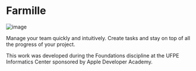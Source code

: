 # Farmille 

![image](https://github.com/VTorres09/Foundations/assets/55456062/091c69e8-8c4d-4f11-aee1-4707d263077e)

Manage your team quickly and intuitively. Create tasks and stay on top of all the progress of your project. 

This work was developed during the Foundations discipline at the UFPE Informatics Center sponsored by Apple Developer Academy.

